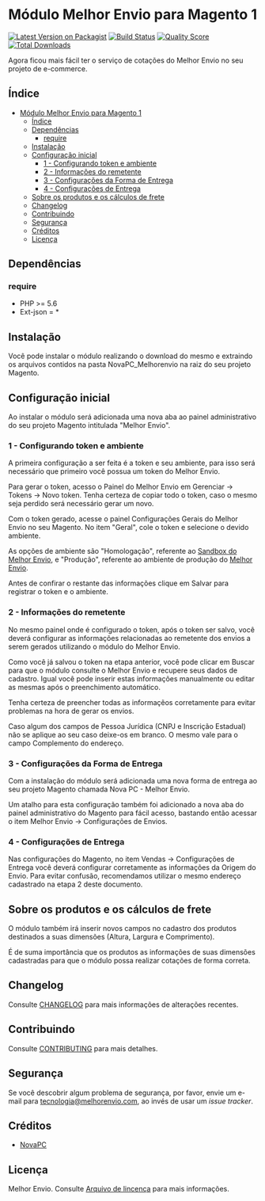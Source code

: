 # Módulo Melhor Envio para Magento 1

[![Latest Version on Packagist](https://img.shields.io/packagist/v/melhorenvio/shipment-sdk.svg?style=flat-square)](https://packagist.org/packages/melhorenvio/shipment-sdk)
[![Build Status](https://img.shields.io/travis/melhorenvio/shipment-sdk/master.svg?style=flat-square)](https://travis-ci.org/melhorenvio/shipment-sdk)
[![Quality Score](https://img.shields.io/scrutinizer/g/melhorenvio/shipment-sdk.svg?style=flat-square)](https://scrutinizer-ci.com/g/melhorenvio/shipment-sdk)
[![Total Downloads](https://img.shields.io/packagist/dt/melhorenvio/shipment-sdk.svg?style=flat-square)](https://packagist.org/packages/melhorenvio/shipment-sdk)

Agora ficou mais fácil ter o serviço de cotações do Melhor Envio no seu projeto de e-commerce.

## Índice

- [Módulo Melhor Envio para Magento 1](#módulo-melhor-envio-para-magento-1)
  - [Índice](#índice)
  - [Dependências](#dependências)
    - [require](#require)
  - [Instalação](#instalação)
  - [Configuração inicial](#configuração-inicial)
    - [1 - Configurando token e ambiente](#1---configurando-token-e-ambiente)
    - [2 - Informações do remetente](#2---informações-do-remetente)
    - [3 - Configurações da Forma de Entrega](#3---configurações-da-forma-de-entrega)
    - [4 - Configurações de Entrega](#4---configurações-de-entrega)
  - [Sobre os produtos e os cálculos de frete](#sobre-os-produtos-e-os-cálculos-de-frete)
  - [Changelog](#changelog)
  - [Contribuindo](#contribuindo)
  - [Segurança](#segurança)
  - [Créditos](#créditos)
  - [Licença](#licença)

## Dependências

### require 
* PHP >= 5.6
* Ext-json = *


## Instalação

Você pode instalar o módulo realizando o download do mesmo e extraindo os arquivos contidos na pasta NovaPC_Melhorenvio na raiz do seu projeto Magento.

## Configuração inicial

Ao instalar o módulo será adicionada uma nova aba ao painel administrativo do seu projeto Magento intitulada "Melhor Envio".

### 1 - Configurando token e ambiente

A primeira configuração a ser feita é a token e seu ambiente, para isso será necessário que primeiro você possua um token do Melhor Envio.

Para gerar o token, acesso o Painel do Melhor Envio em Gerenciar -> Tokens -> Novo token. Tenha certeza de copiar todo o token, caso o mesmo seja perdido será necessário gerar um novo.

Com o token gerado, acesse o painel Configurações Gerais do Melhor Envio no seu Magento. No item "Geral", cole o token e selecione o devido ambiente.

As opções de ambiente são "Homologação", referente ao [Sandbox do Melhor Envio](https://sandbox.melhorenvio.com.br/), e "Produção", referente ao ambiente de produção do [Melhor Envio](https://www.melhorenvio.com.br/).

Antes de confirar o restante das informações clique em Salvar para registrar o token e o ambiente.

### 2 - Informações do remetente

No mesmo painel onde é configurado o token, após o token ser salvo, você deverá configurar as informações relacionadas ao remetente dos envios a serem gerados utilizando o módulo do Melhor Envio.

Como você já salvou o token na etapa anterior, você pode clicar em Buscar para que o módulo consulte o Melhor Envio e recupere seus dados de cadastro. Igual você pode inserir estas informações manualmente ou editar as mesmas após o preenchimento automático.

Tenha certeza de preencher todas as informaçẽos corretamente para evitar problemas na hora de gerar os envios.

Caso algum dos campos de Pessoa Jurídica (CNPJ e Inscrição Estadual) não se aplique ao seu caso deixe-os em branco. O mesmo vale para o campo Complemento do endereço.

### 3 - Configurações da Forma de Entrega

Com a instalação do módulo será adicionada uma nova forma de entrega ao seu projeto Magento chamada Nova PC - Melhor Envio.

Um atalho para esta configuração também foi adicionado a nova aba do painel administrativo do Magento para fácil acesso, bastando então acessar o item Melhor Envio -> Configurações de Envios.

### 4 - Configurações de Entrega

Nas configurações do Magento, no item Vendas -> Configurações de Entrega você deverá configurar corretamente as informações da Origem do Envio. Para evitar confusão, recomendamos utilizar o mesmo endereço cadastrado na etapa 2 deste documento.

## Sobre os produtos e os cálculos de frete

O módulo também irá inserir novos campos no cadastro dos produtos destinados a suas dimensões (Altura, Largura e Comprimento).

É de suma importância que os produtos as informações de suas dimensões cadastradas para que o módulo possa realizar cotações de forma correta.

## Changelog

Consulte [CHANGELOG](CHANGELOG.md) para mais informações de alterações recentes.

## Contribuindo

Consulte [CONTRIBUTING](CONTRIBUTING.md) para mais detalhes.

## Segurança

Se você descobrir algum problema de segurança, por favor, envie um e-mail para tecnologia@melhorenvio.com, ao invés de usar um *issue tracker*.

## Créditos

- [NovaPC](http://www.novapc.com.br/)

## Licença

Melhor Envio. Consulte [Arquivo de lincença](LICENSE.md) para mais informações.
